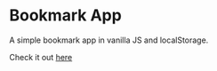 # Bookmark App

A simple bookmark app in vanilla JS and localStorage.

Check it out <a href="https://saadbess.github.io/bookmark-app/" target="_blank">here</a>
